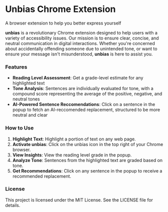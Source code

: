 # Unbias Chrome Extension
A browser extension to help you better express yourself

**unbias** is a revolutionary Chrome extension designed to help users with a variety of accessibility issues. Our mission is to ensure clear, concise, and neutral communication in digital interactions. Whether you're concerned about accidentally offending someone due to unintended tone, or want to ensure your message isn't misunderstood, **unbias** is here to assist you.

### Features
- **Reading Level Assessment**: Get a grade-level estimate for any highlighted text
- **Tone Analysis**: Sentences are individually evaluated for tone, with a compound score representing the average of the positive, negative, and neutral tones
- **AI-Powered Sentence Reccomendations**: Click on a sentence in the popup to fetch an AI-reccomended replacement, structured to be more neutral and clear

### How to Use
1. **Highlight Text**: Highlight a portion of text on any web page.
2. **Activate unbias**: Click on the unbias icon in the top right of your Chrome browser.
3. **View Insights**: View the reading level grade in the popup.
4. **Analyze Tone**: Sentences from the highlighted text are graded based on tone.
5. **Get Recommendations**: Click on any sentence in the popup to receive a recommended replacement.

### License
This project is licensed under the MIT License. See the LICENSE file for details.

